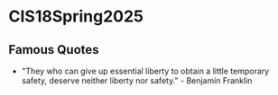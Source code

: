 # CIS18Spring2025

## Famous Quotes

* "They who can give up essential liberty to obtain a little temporary safety, deserve neither liberty nor safety." - Benjamin Franklin